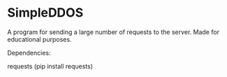 # SimpleDDOS
A program for sending a large number of requests to the server. Made for educational purposes.

Dependencies:

requests (pip install requests)
